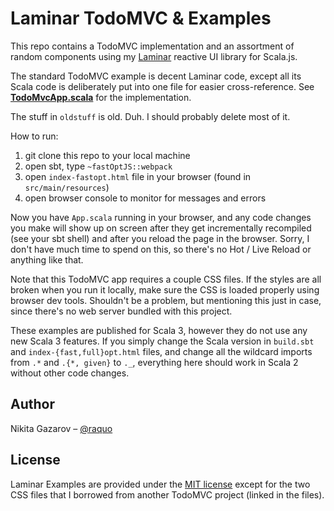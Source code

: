 # Laminar TodoMVC & Examples 

This repo contains a TodoMVC implementation and an assortment of random components using my [Laminar](https://github.com/raquo/laminar) reactive UI library for Scala.js.

The standard TodoMVC example is decent Laminar code, except all its Scala code is deliberately put into one file for easier cross-reference. See **[TodoMvcApp.scala](https://github.com/raquo/laminar-examples/blob/master/src/main/scala/todomvc/TodoMvcApp.scala)** for the implementation.

The stuff in `oldstuff` is old. Duh. I should probably delete most of it.

How to run:

1) git clone this repo to your local machine
2) open sbt, type `~fastOptJS::webpack`
3) open `index-fastopt.html` file in your browser (found in `src/main/resources`)
4) open browser console to monitor for messages and errors

Now you have `App.scala` running in your browser, and any code changes you make will show up on screen after they get incrementally recompiled (see your sbt shell) and after you reload the page in the browser. Sorry, I don't have much time to spend on this, so there's no Hot / Live Reload or anything like that.

Note that this TodoMVC app requires a couple CSS files. If the styles are all broken when you run it locally, make sure the CSS is loaded properly using browser dev tools. Shouldn't be a problem, but mentioning this just in case, since there's no web server bundled with this project.

These examples are published for Scala 3, however they do not use any new Scala 3 features. If you simply change the Scala version in `build.sbt` and `index-{fast,full}opt.html` files, and change all the wildcard imports from `.*` and `.{*, given}` to `._`, everything here should work in Scala 2 without other code changes.

## Author

Nikita Gazarov – [@raquo](https://twitter.com/raquo)



## License

Laminar Examples are provided under the [MIT license](https://github.com/raquo/laminar-examples/blob/master/LICENSE.md) except for the two CSS files that I borrowed from another TodoMVC project (linked in the files).
